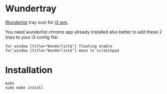 # Wundertray
[Wunderlist](https://www.google.com/url?sa=t&rct=j&q=&esrc=s&source=web&cd=1&cad=rja&uact=8&ved=0ahUKEwiU4M3-xdDNAhUFeD4KHUvUB6EQFggeMAA&url=https%3A%2F%2Fwww.wunderlist.com%2F&usg=AFQjCNFwy1qRZEmWxJGj9LgBY0XrzcrzWg&sig2=5yY6hKfVNtoAO25_SBv89A) tray icon for [i3 wm](https://i3wm.org).

You need wunderlist chrome app already installed also better to add these 2 lines to your i3 config file:
```
for_window [title="Wunderlist$"] floating enable
for_window [title="Wunderlist$"] move to scratchpad
```

# Installation
```
make
sudo make install
```
